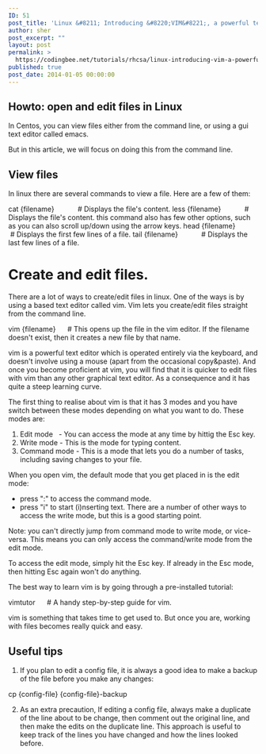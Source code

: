 ```yaml
---
ID: 51
post_title: 'Linux &#8211; Introducing &#8220;VIM&#8221;, a powerful text editor'
author: sher
post_excerpt: ""
layout: post
permalink: >
  https://codingbee.net/tutorials/rhcsa/linux-introducing-vim-a-powerful-text-editor
published: true
post_date: 2014-01-05 00:00:00
---
```

## Howto: open and edit files in Linux

In Centos, you can view files either from the command line, or using a gui text editor called emacs.

But in this article, we will focus on doing this from the command line.


## View files

In linux there are several commands to view a file. Here are a few of them:

cat {filename}              # Displays the file's content.
less {filename}              # Displays the file's content. this command also has few other options, such as you can also scroll up/down using the arrow keys.
head {filename}              # Displays the first few lines of a file.
tail {filename}              # Displays the last few lines of a file.


# Create and edit files.

There are a lot of ways to create/edit files in linux. One of the ways is by using a based text editor called vim. Vim lets you create/edit files straight from the command line.

vim {filename}       # This opens up the file in the vim editor. If the filename doesn't exist, then it creates a new file by that name.

vim is a powerful text editor which is operated entirely via the keyboard, and doesn't involve using a mouse (apart from the occasional copy&amp;paste). And once you become proficient at vim, you will find that it is quicker to edit files with vim than any other graphical text editor. As a consequence and it has quite a steep learning curve.

The first thing to realise about vim is that it has 3 modes and you have switch between these modes depending on what you want to do. These modes are:

1. Edit mode   - You can access the mode at any time by hittig the Esc key.
2. Write mode - This is the mode for typing content.
3. Command mode - This is a mode that lets you do a number of tasks, including saving changes to your file.

When you open vim, the default mode that you get placed in is the edit mode:

- press ":" to access the command mode.
- press "i" to start (i)nserting text. There are a number of other ways to access the write mode, but this is a good starting point.


Note: you can't directly jump from command mode to write mode, or vice-versa. This means you can only access the command/write mode from the edit mode.

To access the edit mode, simply hit the Esc key. If already in the Esc mode, then hitting Esc again won't do anything.


The best way to learn vim is by going through a pre-installed tutorial:

vimtutor       # A handy step-by-step guide for vim.

vim is something that takes time to get used to. But once you are, working with files becomes really quick and easy.


## Useful tips
1. If you plan to edit a config file, it is always a good idea to make a backup of the file before you make any changes:

cp {config-file} {config-file}-backup

2. As an extra precaution, If editing a config file, always make a duplicate of the line about to be change, then comment out the original line, and then make the edits on the duplicate line. This approach is useful to keep track of the lines you have changed and how the lines looked before.